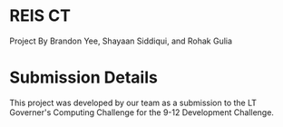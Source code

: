 # REIS CT
 Project By Brandon Yee, Shayaan Siddiqui, and Rohak Gulia 

# Submission Details
This project was developed by our team as a submission to the LT Governer's Computing Challenge for the 9-12 Development Challenge. 
